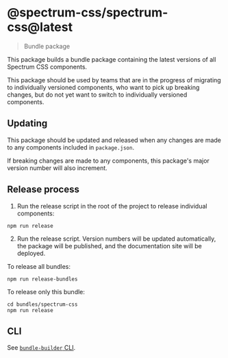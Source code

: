 # @spectrum-css/spectrum-css@latest
> Bundle package

This package builds a bundle package containing the latest versions of all Spectrum CSS components.

This package should be used by teams that are in the progress of migrating to individually versioned components, who want to pick up breaking changes, but do not yet want to switch to individually versioned components.

## Updating

This package should be updated and released when any changes are made to any components included in `package.json`.

If breaking changes are made to any components, this package's major version number will also increment.

## Release process

1. Run the release script in the root of the project to release individual components:

```
npm run release
```

2. Run the release script. Version numbers will be updated automatically, the package will be published, and the documentation site will be deployed.

To release all bundles:
```
npm run release-bundles
```

To release only this bundle:
```
cd bundles/spectrum-css
npm run release
```

## CLI

See [`bundle-builder` CLI](/tools/bundle-builder#cli).
